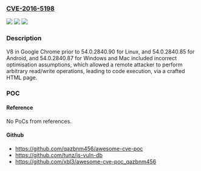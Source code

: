 ### [CVE-2016-5198](https://cve.mitre.org/cgi-bin/cvename.cgi?name=CVE-2016-5198)
![](https://img.shields.io/static/v1?label=Product&message=Google%20Chrome%20prior%20to%2054.0.2840.90%20for%20Linux%2C%20and%2054.0.2840.85%20for%20Android%2C%20and%2054.0.2840.87%20for%20Windows%20and%20Mac&color=blue)
![](https://img.shields.io/static/v1?label=Version&message=n%2Fa&color=blue)
![](https://img.shields.io/static/v1?label=Vulnerability&message=incorrect%20compiler%20optimisations&color=brighgreen)

### Description

V8 in Google Chrome prior to 54.0.2840.90 for Linux, and 54.0.2840.85 for Android, and 54.0.2840.87 for Windows and Mac included incorrect optimisation assumptions, which allowed a remote attacker to perform arbitrary read/write operations, leading to code execution, via a crafted HTML page.

### POC

#### Reference
No PoCs from references.

#### Github
- https://github.com/qazbnm456/awesome-cve-poc
- https://github.com/tunz/js-vuln-db
- https://github.com/xbl3/awesome-cve-poc_qazbnm456

